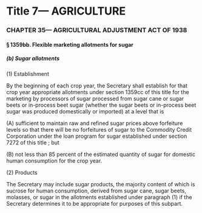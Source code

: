 
# Title 7— AGRICULTURE
### CHAPTER 35— AGRICULTURAL ADJUSTMENT ACT OF 1938
#### § 1359bb. Flexible marketing allotments for sugar
##### (b) Sugar allotments

(1) Establishment

By the beginning of each crop year, the Secretary shall establish for that crop year appropriate allotments under section 1359cc of this title for the marketing by processors of sugar processed from sugar cane or sugar beets or in-process beet sugar (whether the sugar beets or in-process beet sugar was produced domestically or imported) at a level that is

(A) sufficient to maintain raw and refined sugar prices above forfeiture levels so that there will be no forfeitures of sugar to the Commodity Credit Corporation under the loan program for sugar established under section 7272 of this title ; but

(B) not less than 85 percent of the estimated quantity of sugar for domestic human consumption for the crop year.

(2) Products

The Secretary may include sugar products, the majority content of which is sucrose for human consumption, derived from sugar cane, sugar beets, molasses, or sugar in the allotments established under paragraph (1) if the Secretary determines it to be appropriate for purposes of this subpart.
